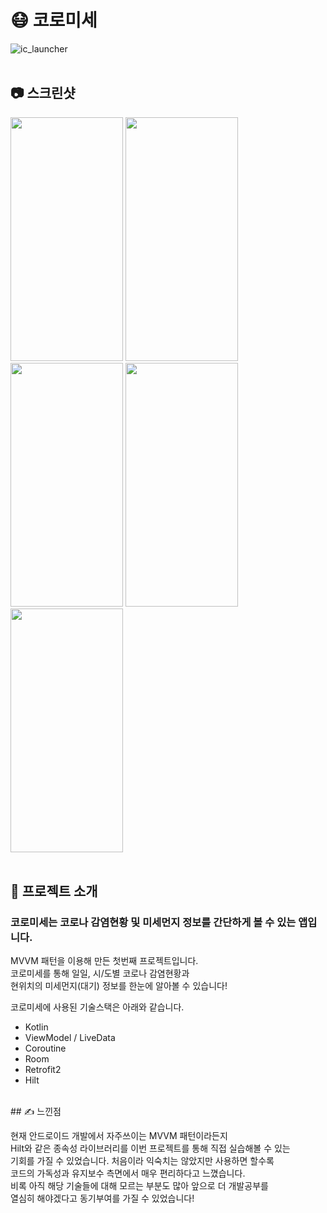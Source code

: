 # 😷 코로미세
![ic_launcher](https://user-images.githubusercontent.com/79048895/167291018-2ad10b9f-7462-4134-b05b-f7dc5d233ca6.png)
<br>
<br>
## 📷 스크린샷
<img src="https://user-images.githubusercontent.com/79048895/167290862-61067d48-49bb-4532-897a-c7e72bf96452.jpg" width="180" height="390" /> <img src="https://user-images.githubusercontent.com/79048895/167290895-fa97392c-a6b8-43c5-b022-9aab17b26cf6.jpg" width="180" height="390" /> <img src="https://user-images.githubusercontent.com/79048895/167290910-be92b819-2379-47c2-982d-e3a934d697af.jpg" width="180" height="390" /> <img src="https://user-images.githubusercontent.com/79048895/167290947-7ab0438e-db17-4fa7-adf0-b0daf425ab92.jpg" width="180" height="390" /> <img src="https://user-images.githubusercontent.com/79048895/167290979-7d193ecf-af77-4f31-998b-333b49370474.jpg" width="180" height="390" />
<br>
<br>
## 📝 프로젝트 소개
### 코로미세는 코로나 감염현황 및 미세먼지 정보를 간단하게 볼 수 있는 앱입니다.

MVVM 패턴을 이용해 만든 첫번째 프로젝트입니다.  
코로미세를 통해 일일, 시/도별 코로나 감염현황과  
현위치의 미세먼지(대기) 정보를 한눈에 알아볼 수 있습니다!

코로미세에 사용된 기술스택은 아래와 같습니다.
- Kotlin
- ViewModel / LiveData
- Coroutine
- Room
- Retrofit2
- Hilt
<br>
## ✍ 느낀점  

현재 안드로이드 개발에서 자주쓰이는 MVVM 패턴이라든지  
Hilt와 같은 종속성 라이브러리를 이번 프로젝트를 통해 직접 실습해볼 수 있는  
기회를 가질 수 있었습니다. 처음이라 익숙치는 않았지만 사용하면 할수록  
코드의 가독성과 유지보수 측면에서 매우 편리하다고 느꼈습니다.  
비록 아직 해당 기술들에 대해 모르는 부분도 많아 앞으로 더 개발공부를   
열심히 해야겠다고 동기부여를 가질 수 있었습니다!
